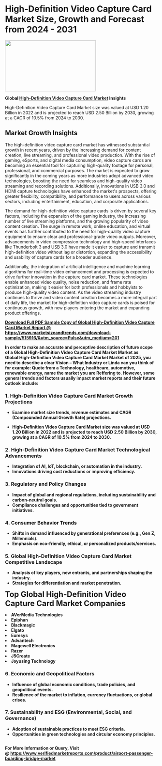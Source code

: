 <H1>High-Definition Video Capture Card Market Size, Growth and Forecast from 2024 - 2031</H1><img class="aligncenter size-medium wp-image-584254" src="https://thirdeyenews.in/wp-content/uploads/2024/09/Global-Market-Research-300x168.jpeg" alt="" width="300" height="168" /><p><strong>Global&nbsp;<a href="https://www.marketsizeandtrends.com/download-sample/515916/&amp;utm_source=Pulse&amp;utm_medium=201">High-Definition Video Capture Card Market</a> Insights</strong></p><p>High-Definition Video Capture Card Market size was valued at USD 1.20 Billion in 2022 and is projected to reach USD 2.50 Billion by 2030, growing at a CAGR of 10.5% from 2024 to 2030.</p><p><h2>Market Growth Insights</h2> <p>The high-definition video capture card market has witnessed substantial growth in recent years, driven by the increasing demand for content creation, live streaming, and professional video production. With the rise of gaming, eSports, and digital media consumption, video capture cards are becoming an essential tool for capturing high-quality footage for personal, professional, and commercial purposes. The market is expected to grow significantly in the coming years as more industries adopt advanced video technologies, boosting the need for seamless and high-quality video streaming and recording solutions. Additionally, innovations in USB 3.0 and HDMI capture technologies have enhanced the market's prospects, offering greater flexibility, compatibility, and performance to users across various sectors, including entertainment, education, and corporate applications.</p> <p><strong><a href="#"></a></strong></p> <p>The demand for high-definition video capture cards is driven by several key factors, including the expansion of the gaming industry, the increasing number of live streaming platforms, and the growing popularity of video content creation. The surge in remote work, online education, and virtual events has further contributed to the need for high-quality video capture equipment to ensure clear and professional-grade video outputs. Moreover, advancements in video compression technology and high-speed interfaces like Thunderbolt 3 and USB 3.0 have made it easier to capture and transmit high-definition video without lag or distortion, expanding the accessibility and usability of capture cards for a broader audience.</p> <p>Additionally, the integration of artificial intelligence and machine learning algorithms for real-time video enhancement and processing is expected to drive further innovation in the capture card market. These technologies enable enhanced video quality, noise reduction, and frame rate optimization, making it easier for both professionals and hobbyists to produce high-quality video content. As the video streaming industry continues to thrive and video content creation becomes a more integral part of daily life, the market for high-definition video capture cards is poised for continuous growth, with new players entering the market and expanding product offerings.</p> <p><strong><a href="#"></p><p><span class=""><strong>Download Full PDF Sample Copy of Global High-Definition Video Capture Card Market Report</strong> @ <a href="https://www.marketsizeandtrends.com/download-sample/515916/&amp;utm_source=Pulse&amp;utm_medium=201" target="_blank">https://www.marketsizeandtrends.com/download-sample/515916/&amp;utm_source=Pulse&amp;utm_medium=201</a></span></p><p>In order to make an accurate and perceptive description of future scope of a Global&nbsp;High-Definition Video Capture Card Market Market as Global&nbsp;High-Definition Video Capture Card Market Market of 2025, you need to describe a clear Vision &ndash; What Industry or Linda can you think of for example: Quote from a Technology, healthcare, automotive, renewable energy, name the market you are Reffering to. However, some general trends and factors usually impact market reports and their future outlook include:</p><h3>1.&nbsp;<strong>High-Definition Video Capture Card Market Growth Projections</strong></h3><ul><li>Examine market size trends, revenue estimates and CAGR (Compounded Annual Growth Rate) projections.</li><li><p>High-Definition Video Capture Card Market size was valued at USD 1.20 Billion in 2022 and is projected to reach USD 2.50 Billion by 2030, growing at a CAGR of 10.5% from 2024 to 2030.</p></li></ul><h3>2.&nbsp;<strong>High-Definition Video Capture Card Market Technological Advancements</strong></h3><ul><li>Integration of AI, IoT, blockchain, or automation in the industry.</li><li>Innovations driving cost reductions or improving efficiency.</li></ul><h3>3.&nbsp;<strong>Regulatory and Policy Changes</strong></h3><ul><li>Impact of global and regional regulations, including sustainability and carbon-neutral goals.</li><li>Compliance challenges and opportunities tied to government initiatives.</li></ul><h3>4.&nbsp;<strong>Consumer Behavior Trends</strong></h3><ul><li>Shifts in demand influenced by generational preferences (e.g., Gen Z, Millennials).</li><li>Emphasis on eco-friendly, ethical, or personalized products/services.</li></ul><h3>5.&nbsp;<strong>Global High-Definition Video Capture Card Market Competitive Landscape</strong></h3><ul><li>Analysis of key players, new entrants, and partnerships shaping the industry.</li><li>Strategies for differentiation and market penetration.</li></ul><p data-pm-slice="1 1 []"><span style="color: inherit; font-family: inherit; font-size: 25px;">Top Global High-Definition Video Capture Card Market Companies</span></p><div class="" data-test-id=""><p><li>AVerMedia Technologies</li><li> Epiphan</li><li> Blackmagic</li><li> Elgato</li><li> Euresys</li><li> Advantech</li><li> Magewell Electronics</li><li> Razer</li><li> J5Create</li><li> Joyusing Technology</li></p></div><h3>6.&nbsp;<strong>Economic and Geopolitical Factors</strong></h3><ul><li>Influence of global economic conditions, trade policies, and geopolitical events.</li><li>Resilience of the market to inflation, currency fluctuations, or global crises.</li></ul><h3>7.&nbsp;<strong>Sustainability and ESG (Environmental, Social, and Governance)</strong></h3><ul><li>Adoption of sustainable practices to meet ESG criteria.</li><li>Opportunities in green technologies and circular economy principles.</li></ul><h2><strong style="font-size: 14px;">For More Information or Query, Visit @&nbsp;</strong><a style="background-color: #ffffff; font-size: 14px;" href="https://www.marketsizeandtrends.com/report/high-definition-video-capture-card-market/" target="_blank">https://www.verifiedmarketreports.com/product/airport-passenger-boarding-bridge-market</a></h2>
